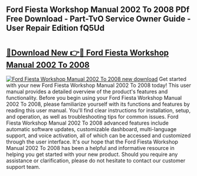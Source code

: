 ## Ford Fiesta Workshop Manual 2002 To 2008 PDf Free Download - Part-TvO Service Owner Guide - User Repair Edition fQ5Ud

# <h2><a href="http://cf2203.oget.top/?id=Ford+Fiesta+Workshop+Manual+2002+To+2008">🔗Download New 👉🔴 Ford Fiesta Workshop Manual 2002 To 2008</a></h2>

[![Ford Fiesta Workshop Manual 2002 To 2008 new download](https://i.imgur.com/5g1atiW.png)](http://cf2203.oget.top/?id=Ford+Fiesta+Workshop+Manual+2002+To+2008)
Get started with your new Ford Fiesta Workshop Manual 2002 To 2008 today! This user manual provides a detailed overview of the product's features and functionality. Before you begin using your Ford Fiesta Workshop Manual 2002 To 2008, please familiarize yourself with its functions and features by reading this user manual. You'll find clear instructions for installation, setup, and operation, as well as troubleshooting tips for common issues. Ford Fiesta Workshop Manual 2002 To 2008 advanced features include automatic software updates, customizable dashboard, multi-language support, and voice activation, all of which can be accessed and customized through the user interface. It's our hope that the Ford Fiesta Workshop Manual 2002 To 2008 has been a helpful and informative resource in helping you get started with your new product. Should you require any assistance or clarification, please do not hesitate to contact our customer support team.
